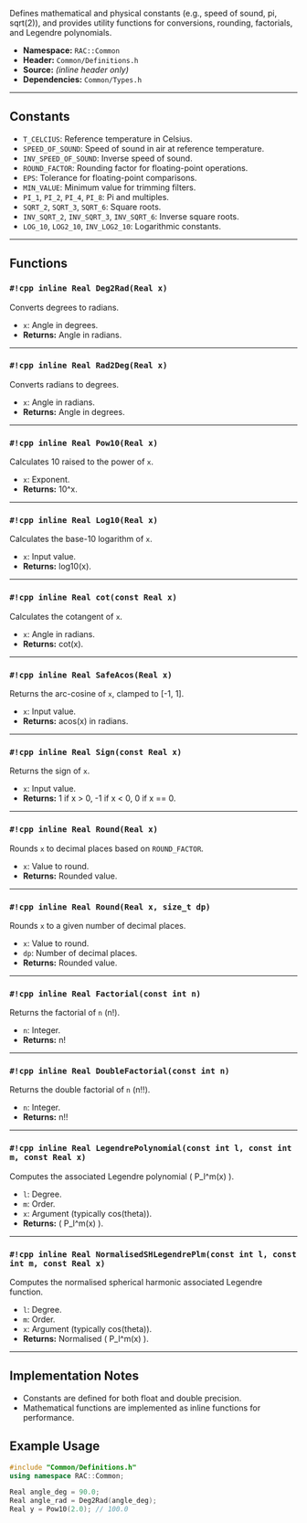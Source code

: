 Defines mathematical and physical constants (e.g., speed of sound, pi, sqrt(2)), and provides utility functions for conversions, rounding, factorials, and Legendre polynomials.

- **Namespace:** `RAC::Common`
- **Header:** `Common/Definitions.h`
- **Source:** *(inline header only)*
- **Dependencies:** `Common/Types.h`

---

## Constants

- `T_CELCIUS`: Reference temperature in Celsius.
- `SPEED_OF_SOUND`: Speed of sound in air at reference temperature.
- `INV_SPEED_OF_SOUND`: Inverse speed of sound.
- `ROUND_FACTOR`: Rounding factor for floating-point operations.
- `EPS`: Tolerance for floating-point comparisons.
- `MIN_VALUE`: Minimum value for trimming filters.
- `PI_1`, `PI_2`, `PI_4`, `PI_8`: Pi and multiples.
- `SQRT_2`, `SQRT_3`, `SQRT_6`: Square roots.
- `INV_SQRT_2`, `INV_SQRT_3`, `INV_SQRT_6`: Inverse square roots.
- `LOG_10`, `LOG2_10`, `INV_LOG2_10`: Logarithmic constants.

---

## Functions

### `#!cpp inline Real Deg2Rad(Real x)`
Converts degrees to radians.
- `x`: Angle in degrees.
- **Returns:** Angle in radians.

---

### `#!cpp inline Real Rad2Deg(Real x)`
Converts radians to degrees.
- `x`: Angle in radians.
- **Returns:** Angle in degrees.

---

### `#!cpp inline Real Pow10(Real x)`
Calculates 10 raised to the power of `x`.
- `x`: Exponent.
- **Returns:** 10^x.

---

### `#!cpp inline Real Log10(Real x)`
Calculates the base-10 logarithm of `x`.
- `x`: Input value.
- **Returns:** log10(x).

---

### `#!cpp inline Real cot(const Real x)`
Calculates the cotangent of `x`.
- `x`: Angle in radians.
- **Returns:** cot(x).

---

### `#!cpp inline Real SafeAcos(Real x)`
Returns the arc-cosine of `x`, clamped to [-1, 1].
- `x`: Input value.
- **Returns:** acos(x) in radians.

---

### `#!cpp inline Real Sign(const Real x)`
Returns the sign of `x`.
- `x`: Input value.
- **Returns:** 1 if x > 0, -1 if x < 0, 0 if x == 0.

---

### `#!cpp inline Real Round(Real x)`
Rounds `x` to decimal places based on `ROUND_FACTOR`.
- `x`: Value to round.
- **Returns:** Rounded value.

---

### `#!cpp inline Real Round(Real x, size_t dp)`
Rounds `x` to a given number of decimal places.
- `x`: Value to round.
- `dp`: Number of decimal places.
- **Returns:** Rounded value.

---

### `#!cpp inline Real Factorial(const int n)`
Returns the factorial of `n` (n!).
- `n`: Integer.
- **Returns:** n!

---

### `#!cpp inline Real DoubleFactorial(const int n)`
Returns the double factorial of `n` (n!!).
- `n`: Integer.
- **Returns:** n!!

---

### `#!cpp inline Real LegendrePolynomial(const int l, const int m, const Real x)`
Computes the associated Legendre polynomial \( P_l^m(x) \).
- `l`: Degree.
- `m`: Order.
- `x`: Argument (typically cos(theta)).
- **Returns:** \( P_l^m(x) \).

---

### `#!cpp inline Real NormalisedSHLegendrePlm(const int l, const int m, const Real x)`
Computes the normalised spherical harmonic associated Legendre function.
- `l`: Degree.
- `m`: Order.
- `x`: Argument (typically cos(theta)).
- **Returns:** Normalised \( P_l^m(x) \).

---

## Implementation Notes

- Constants are defined for both float and double precision.
- Mathematical functions are implemented as inline functions for performance.

## Example Usage

```cpp
#include "Common/Definitions.h"
using namespace RAC::Common;

Real angle_deg = 90.0;
Real angle_rad = Deg2Rad(angle_deg);
Real y = Pow10(2.0); // 100.0
```
